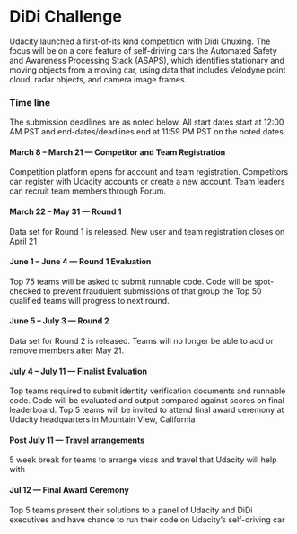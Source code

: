# DiDi Challenge

Udacity launched a first-of-its kind competition with Didi Chuxing. The focus will be on a core feature of self-driving cars the Automated Safety and Awareness Processing Stack (ASAPS), which identifies stationary and moving objects from a moving car, using data that includes Velodyne point cloud, radar objects, and camera image frames.

### Time line

The submission deadlines are as noted below. All start dates start at 12:00 AM PST and end-dates/deadlines end at 11:59 PM PST on the noted dates.

#### March 8 – March 21 — Competitor and Team Registration

Competition platform opens for account and team registration. Competitors can register with Udacity accounts or create a new account. Team leaders can recruit team members through Forum.

#### March 22 – May 31 — Round 1

Data set for Round 1 is released. New user and team registration closes on April 21

#### June 1 – June 4 — Round 1 Evaluation

Top 75 teams will be asked to submit runnable code. Code will be spot-checked to prevent fraudulent submissions of that group the Top 50 qualified teams will progress to next round.

#### June 5 – July 3 — Round 2

Data set for Round 2 is released. Teams will no longer be able to add or remove members after May 21.

#### July 4 – July 11 — Finalist Evaluation

Top teams required to submit identity verification documents and runnable code. Code will be evaluated and output compared against scores on final leaderboard. Top 5 teams will be invited to attend final award ceremony at Udacity headquarters in Mountain View, California

#### Post July 11 — Travel arrangements

5 week break for teams to arrange visas and travel that Udacity will help with

#### Jul 12 — Final Award Ceremony

Top 5 teams present their solutions to a panel of Udacity and DiDi executives and have chance to run their code on Udacity’s self-driving car
